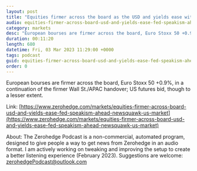 ```yaml
---
layout: post
title: "Equities firmer across the board as the USD and yields ease with Fed speak/ISM ahead - Newsquawk US Market Open"
audio: equities-firmer-across-board-usd-and-yields-ease-fed-speakism-ahead-newsquawk-us-market-0
category: markets
desc: "European bourses are firmer across the board, Euro Stoxx 50 +0.9%, in a continuation of the firmer Wall St./APAC handover; US futures bid, though to a lesser extent."
duration: 00:11:20
length: 680
datetime: Fri, 03 Mar 2023 11:29:00 +0000
tags: podcast
guid: equities-firmer-across-board-usd-and-yields-ease-fed-speakism-ahead-newsquawk-us-market-0
order: 0
---
```

European bourses are firmer across the board, Euro Stoxx 50 +0.9%, in a continuation of the firmer Wall St./APAC handover; US futures bid, though to a lesser extent.

Link: [https://www.zerohedge.com/markets/equities-firmer-across-board-usd-and-yields-ease-fed-speakism-ahead-newsquawk-us-market](https://www.zerohedge.com/markets/equities-firmer-across-board-usd-and-yields-ease-fed-speakism-ahead-newsquawk-us-market)

About: The Zerohedge Podcast is a non-commercial, automated program, designed to give people a way to get news from Zerohedge in an audio format.  I am actively working on tweaking and improving the setup to create a better listening experience (February 2023).  Suggestions are welcome: [zerohedgePodcast@outlook.com](mailto:zerohedgePodcast@outlook.com)